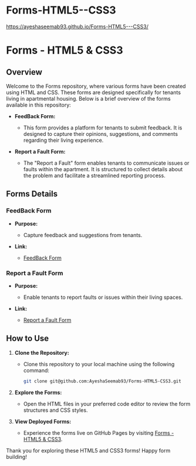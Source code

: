 # Forms-HTML5--CSS3
https://ayeshaseemab93.github.io/Forms-HTML5---CSS3/
# Forms - HTML5 & CSS3

## Overview

Welcome to the Forms repository, where various forms have been created using HTML and CSS. These forms are designed specifically for tenants living in apartmental housing. Below is a brief overview of the forms available in this repository:

- **FeedBack Form:**
  - This form provides a platform for tenants to submit feedback. It is designed to capture their opinions, suggestions, and comments regarding their living experience.

- **Report a Fault Form:**
  - The "Report a Fault" form enables tenants to communicate issues or faults within the apartment. It is structured to collect details about the problem and facilitate a streamlined reporting process.

## Forms Details

### FeedBack Form

- **Purpose:**
  - Capture feedback and suggestions from tenants.

- **Link:**
  - [FeedBack Form](https://ayeshaseemab93.github.io/Forms-HTML5-CSS3/palautetta-lomake.html)

### Report a Fault Form

- **Purpose:**
  - Enable tenants to report faults or issues within their living spaces.

- **Link:**
  - [Report a Fault Form](https://ayeshaseemab93.github.io/Forms-HTML5-CSS3/vikailmoitus-lomake%20copy.html)

## How to Use

1. **Clone the Repository:**
   - Clone this repository to your local machine using the following command:
     ```bash
     git clone git@github.com:AyeshaSeemab93/Forms-HTML5-CSS3.git
     ```

2. **Explore the Forms:**
   - Open the HTML files in your preferred code editor to review the form structures and CSS styles.

3. **View Deployed Forms:**
   - Experience the forms live on GitHub Pages by visiting [Forms - HTML5 & CSS3](https://ayeshaseemab93.github.io/Forms-HTML5-CSS3/).



Thank you for exploring these HTML5 and CSS3 forms! Happy form building!
